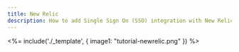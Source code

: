 ```yaml
---
title: New Relic
description: How to add Single Sign On (SSO) integration with New Relic.
---
```

<%= include('./_template', {
  image1: "tutorial-newrelic.png"
}) %>
